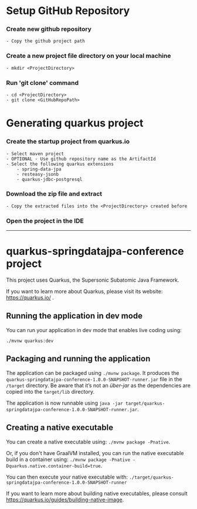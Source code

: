 
# Setup GitHub Repository
### Create new github repository
    - Copy the github project path
### Create a new project file directory on your local machine
    - mkdir <ProjectDirectory>
### Run 'git clone' command 
    - cd <ProjectDirectory>
    - git clone <GitHubRepoPath>
# Generating quarkus project
### Create the startup project from quarkus.io
    - Select maven project
    - OPTIONAL - Use github repository name as the ArtifactId
    - Select the following quarkus extensions
        - spring-data-jpa
        - resteasy-jsonb
        - quarkus-jdbc-postgresql
### Download the zip file and extract
    - Copy the extracted files into the <ProjectDirectory> created before
### Open the project in the IDE

-----------------------------------------------


# quarkus-springdatajpa-conference project

This project uses Quarkus, the Supersonic Subatomic Java Framework.

If you want to learn more about Quarkus, please visit its website: https://quarkus.io/ .

## Running the application in dev mode

You can run your application in dev mode that enables live coding using:
```
./mvnw quarkus:dev
```

## Packaging and running the application

The application can be packaged using `./mvnw package`.
It produces the `quarkus-springdatajpa-conference-1.0.0-SNAPSHOT-runner.jar` file in the `/target` directory.
Be aware that it’s not an _über-jar_ as the dependencies are copied into the `target/lib` directory.

The application is now runnable using `java -jar target/quarkus-springdatajpa-conference-1.0.0-SNAPSHOT-runner.jar`.

## Creating a native executable

You can create a native executable using: `./mvnw package -Pnative`.

Or, if you don't have GraalVM installed, you can run the native executable build in a container using: `./mvnw package -Pnative -Dquarkus.native.container-build=true`.

You can then execute your native executable with: `./target/quarkus-springdatajpa-conference-1.0.0-SNAPSHOT-runner`

If you want to learn more about building native executables, please consult https://quarkus.io/guides/building-native-image.